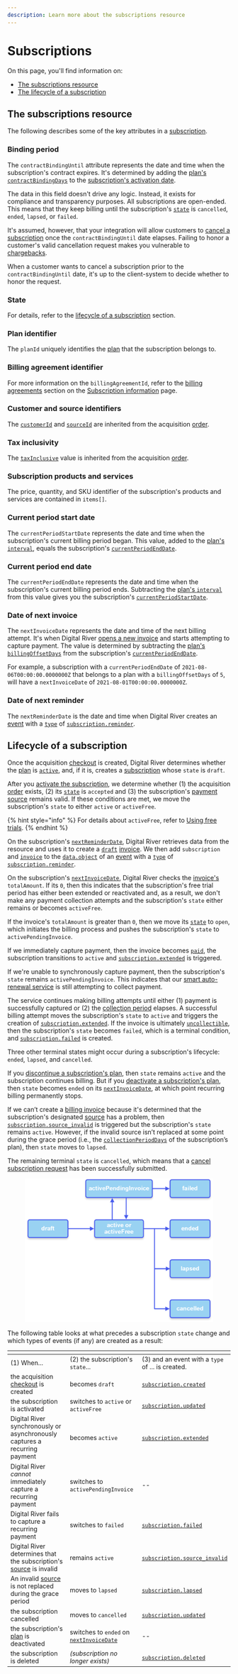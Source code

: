 ```yaml
---
description: Learn more about the subscriptions resource
---
```


# Subscriptions

On this page, you'll find information on:

* [The subscriptions resource](subscriptions.md#the-subscriptions-resource)
* [The lifecycle of a subscription](subscriptions.md#lifecycle-of-a-subscription)

## The subscriptions resource

The following describes some of the key attributes in a [subscription](https://www.digitalriver.com/docs/digital-river-api-reference/#tag/Subscriptions).&#x20;

### Binding period

The `contractBindingUntil` attribute represents the date and time when the subscription's contract expires. It's determined by adding the [plan's](https://www.digitalriver.com/docs/digital-river-api-reference/#tag/Plans) [`contractBindingDays`](plans.md#contract-length-and-interval) to the [subscription's activation date](../../subscription-management/managing-a-subscription.md#activating-a-subscription).

The data in this field doesn't drive any logic. Instead, it exists for compliance and transparency purposes. All subscriptions are open-ended. This means that they keep billing until the subscription's [`state`](subscriptions.md#state) is `cancelled`, `ended`, `lapsed`, or `failed`.

It's assumed, however, that your integration will allow customers to [cancel a subscription](../../subscription-management/managing-a-subscription.md#cancelling-a-subscription) once the `contractBindingUntil` date elapses. Failing to honor a customer's valid cancellation request makes you vulnerable to [chargebacks](../../order-management/returns-and-refunds-1/disputes-and-chargebacks.md).

When a customer wants to cancel a subscription prior to the `contractBindingUntil` date, it's up to the client-system to decide whether to honor the request.

### State

For details, refer to the [lifecycle of a subscription](subscriptions.md#lifecycle-of-a-subscription) section.

### Plan identifier

The `planId` uniquely identifies the [plan](plans.md) that the subscription belongs to.

### Billing agreement identifier

For more information on the `billingAgreementId`, refer to the [billing agreements](../../integration-options/checkouts/subscriptions/subscription-information-1.md#billing-agreements) section on the [Subscription information](../../integration-options/checkouts/subscriptions/subscription-information-1.md) page.

### Customer and source identifiers

The [`customerId`](../../integration-options/checkouts/creating-checkouts/using-the-checkout-identifier.md#registered-checkouts-or-invoices) and [`sourceId`](../../payments/payment-sources/using-the-source-identifier.md) are inherited from the acquisition [order](https://www.digitalriver.com/docs/digital-river-api-reference/#tag/Orders).

### Tax inclusivity

The [`taxInclusive`](../../integration-options/checkouts/creating-checkouts/configuring-taxes.md) value is inherited from the acquisition [order](https://www.digitalriver.com/docs/digital-river-api-reference/#tag/Orders).

### Subscription products and services

The price, quantity, and SKU identifier of the subscription's products and services are contained in `items[]`.&#x20;

### Current period start date

The `currentPeriodStartDate` represents the date and time when the subscription's current billing period began. This value, added to the [plan's `interval`](plans.md#contract-length-and-interval), equals the subscription's [`currentPeriodEndDate`](subscriptions.md#current-period-end-date).

### Current period end date

The `currentPeriodEndDate` represents the date and time when the subscription's current billing period ends. Subtracting the [plan's `interval`](plans.md#contract-length-and-interval) from this value gives you the subscription's [`currentPeriodStartDate`](subscriptions.md#current-period-start-date).

### Date of next invoice

The `nextInvoiceDate` represents the date and time of the next billing attempt. It's when Digital River [opens a new invoice](../../integration-options/checkouts/subscriptions/invoices.md#invoice-states) and starts attempting to capture payment. The value is determined by subtracting the [plan's `billingOffsetDays`](plans.md#billing-offset) from the subscription's [`currentPeriodEndDate`](subscriptions.md#current-period-end-date).

For example, a subscription with a `currentPeriodEndDate` of `2021-08-06T00:00:00.0000000Z` that belongs to a plan with a `billingOffsetDays` of `5`, will have a `nextInvoiceDate` of `2021-08-01T00:00:00.0000000Z`.

### Date of next reminder

The `nextReminderDate` is the date and time when Digital River creates an [event](https://www.digitalriver.com/docs/digital-river-api-reference/#tag/Events) with a [`type`](../../order-management/events-and-webhooks-1/events-1/#event-types) of [`subscription.reminder`](../../order-management/events-and-webhooks-1/events-1/event-types.md#subscription.reminder).

## Lifecycle of a subscription

Once the acquisition [checkout](https://www.digitalriver.com/docs/digital-river-api-reference/#tag/Checkouts) is created, Digital River determines whether the [plan](https://www.digitalriver.com/docs/digital-river-api-reference/#tag/Plans) is [`active`](plans.md#state), and, if it is, creates a [subscription](subscriptions.md) whose `state` is `draft`.

After you [activate the subscription](../../subscription-management/managing-a-subscription.md#activating-a-subscription), we determine whether (1) the acquisition [order](https://www.digitalriver.com/docs/digital-river-api-reference/#tag/Orders) exists, (2) its [`state`](../../order-management/orders/the-order-lifecycle.md#order-states-and-events) is `accepted` and (3) the subscription's [payment source](../../payments/payment-sources/) remains valid. If these conditions are met, we move the subscription's `state` to either `active` or `activeFree`.

{% hint style="info" %}
For details about `activeFree`, refer to [Using free trials](../../using-our-services/subscriptions.md#setting-up-free-trials).
{% endhint %}

On the subscription's [`nextReminderDate`](subscriptions.md#date-of-next-reminder), Digital River retrieves data from the resource and uses it to create a [`draft`](../../integration-options/checkouts/subscriptions/invoices.md#invoice-states) [invoice](https://www.digitalriver.com/docs/digital-river-api-reference/#tag/Invoices). We then add `subscription` and [`invoice`](../../integration-options/checkouts/subscriptions/invoices.md) to the [`data.object`](../../order-management/events-and-webhooks-1/events-1/#event-data) of an [event](https://www.digitalriver.com/docs/digital-river-api-reference/#tag/Events) with a [`type`](../../order-management/events-and-webhooks-1/events-1/#event-types) of [`subscription.reminder`](../../order-management/events-and-webhooks-1/events-1/event-types.md#subscription.reminder).

On the subscription's [`nextInvoiceDate`](subscriptions.md#date-of-next-invoice), Digital River checks the [invoice's](https://www.digitalriver.com/docs/digital-river-api-reference/#tag/Invoices) `totalAmount`. If its `0`, then this indicates that the subscription's free trial period has either been extended or reactivated and, as a result, we don't make any payment collection attempts and the subscription's `state` either remains or becomes `activeFree`.

If the invoice's `totalAmount` is greater than `0`, then we move its [`state`](../../integration-options/checkouts/subscriptions/invoices.md#invoice-states) to `open`, which initiates the billing process and pushes the subscription's `state` to `activePendingInvoice`.

If we immediately capture payment, then the invoice becomes [`paid`](../../integration-options/checkouts/subscriptions/invoices.md#invoice-states), the subscription transitions to `active` and [`subscription.extended`](../../order-management/events-and-webhooks-1/events-1/event-types.md#subscription.extended) is triggered.

If we're unable to synchronously capture payment, then the subscription's `state` remains `activePendingInvoice`. This indicates that our [smart auto-renewal service](../../integration-options/checkouts/subscriptions/invoices.md#invoice-billing) is still attempting to collect payment.

The service continues making billing attempts until either (1) payment is successfully captured or (2) the [collection period](plans.md#collection-period-days) elapses. A successful billing attempt moves the subscription's `state` to `active` and triggers the creation of [`subscription.extended`](../../order-management/events-and-webhooks-1/events-1/event-types.md#subscription.extended). If the invoice is ultimately [`uncollectible`](../../integration-options/checkouts/subscriptions/invoices.md#invoice-states), then the subscription's `state` becomes `failed`, which is a terminal condition, and [`subscription.failed`](../../order-management/events-and-webhooks-1/events-1/event-types.md#subscription.failed) is created.

Three other terminal states might occur during a subscription's lifecycle: `ended`, `lapsed`, and `cancelled`.

If you [discontinue a subscription's plan](../../using-our-services/subscriptions.md#discontinuing-and-deactivating-plans), then `state` remains `active` and the subscription continues billing. But if you [deactivate a subscription's plan](../../using-our-services/subscriptions.md#discontinuing-and-deactivating-plans), then `state` becomes `ended` on its [`nextInvoiceDate`](subscriptions.md#date-of-next-invoice), at which point recurring billing permanently stops.

If we can’t create a [billing invoice](../../integration-options/checkouts/subscriptions/invoices.md) because it's determined that the subscription's designated [source](../../payments/payment-sources/) has a problem, then [`subscription.source_invalid`](../../order-management/events-and-webhooks-1/events-1/event-types.md#subscription.source\_invalid) is triggered but the subscription's `state` remains `active`. However, if the invalid source isn’t replaced at some point during the grace period (i.e., the [`collectionPeriodDays`](plans.md#collection-period-days) of the subscription’s plan), then `state` moves to `lapsed`.

The remaining terminal `state` is `cancelled`, which means that a [cancel subscription request](../../subscription-management/managing-a-subscription.md#cancelling-a-subscription) has been successfully submitted.



<figure><img src="../../.gitbook/assets/Subscription lifecycle (2).png" alt=""><figcaption></figcaption></figure>

The following table looks at what precedes a subscription `state` change and which types of events (if any) are created as a result:

<table data-header-hidden><thead><tr><th width="308"></th><th width="218.33333333333331"></th><th></th></tr></thead><tbody><tr><td>(1) When...</td><td>(2) the subscription's <code>state</code>...</td><td>(3) and an event with a <code>type</code> of ... is created.</td></tr><tr><td>the acquisition <a href="https://www.digitalriver.com/docs/digital-river-api-reference/#tag/Checkouts">checkout</a>  is created</td><td>becomes <code>draft</code></td><td><a href="../../order-management/events-and-webhooks-1/events-1/event-types.md#subscription.created"><code>subscription.created</code></a></td></tr><tr><td>the subscription is activated</td><td>switches to <code>active</code> or <code>activeFree</code></td><td><a href="../../order-management/events-and-webhooks-1/events-1/event-types.md#subscription.updated"><code>subscription.updated</code></a></td></tr><tr><td>Digital River synchronously or asynchronously captures a recurring payment</td><td>becomes <code>active</code></td><td><a href="../../order-management/events-and-webhooks-1/events-1/event-types.md#subscription.extended"><code>subscription.extended</code></a></td></tr><tr><td>Digital River <em>cannot</em> immediately capture a recurring payment</td><td>switches to <code>activePendingInvoice</code></td><td>--</td></tr><tr><td>Digital River fails to capture a recurring payment</td><td>switches to <code>failed</code></td><td><a href="../../order-management/events-and-webhooks-1/events-1/event-types.md#subscription.failed"><code>subscription.failed</code></a></td></tr><tr><td>Digital River determines that the subscription's <a href="../../payments/payment-sources/">source</a> is invalid</td><td>remains <code>active</code></td><td><a href="../../order-management/events-and-webhooks-1/events-1/event-types.md#subscription.source_invalid"><code>subscription.source_invalid</code></a></td></tr><tr><td>An invalid <a href="../../payments/payment-sources/">source</a> is not replaced during the grace period</td><td>moves to <code>lapsed</code></td><td><a href="../../order-management/events-and-webhooks-1/events-1/event-types.md#subscription.lapsed"><code>subscription.lapsed</code></a></td></tr><tr><td>the subscription  cancelled</td><td>moves to <code>cancelled</code></td><td><a href="../../order-management/events-and-webhooks-1/events-1/event-types.md#subscription.updated"><code>subscription.updated</code></a></td></tr><tr><td>the subscription's <a href="subscriptions.md#the-plans-object">plan</a> is deactivated</td><td>switches to <code>ended</code> on <a href="subscriptions.md#date-of-next-invoice"><code>nextInvoiceDate</code></a></td><td>--</td></tr><tr><td>the subscription is deleted</td><td><em>(subscription no longer exists)</em></td><td><a href="../../order-management/events-and-webhooks-1/events-1/event-types.md#subscription.deleted"><code>subscription.deleted</code></a></td></tr></tbody></table>
